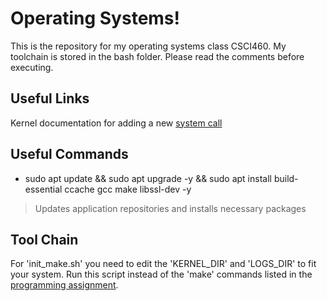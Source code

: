 # Operating Systems! 

This is the repository for my operating systems class CSCI460. My toolchain is
stored in the bash folder. Please read the comments before executing.

## Useful Links
Kernel documentation for adding a new [system call](https://www.kernel.org/doc/html/latest/process/adding-syscalls.html)

## Useful Commands
- sudo apt update && sudo apt upgrade -y && sudo apt install build-essential ccache gcc make libssl-dev -y
> Updates application repositories and installs necessary packages

## Tool Chain
For 'init_make.sh' you need to edit the 'KERNEL_DIR' and 'LOGS_DIR' to fit your
system. Run this script instead of the 'make' commands listed in the
[programming assignment](https://canvas.umt.edu/courses/18301/assignments/228633).
